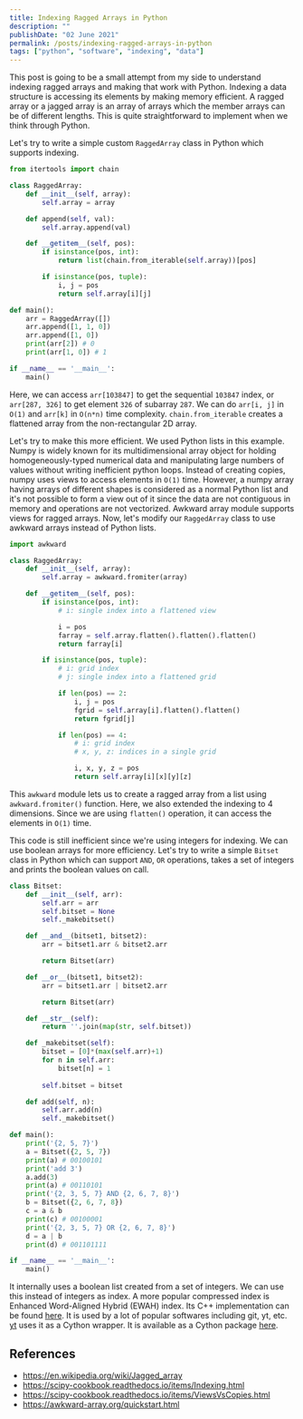 ```yaml
---
title: Indexing Ragged Arrays in Python
description: ""
publishDate: "02 June 2021"
permalink: /posts/indexing-ragged-arrays-in-python
tags: ["python", "software", "indexing", "data"]
---
```


This post is going to be a small attempt from my side to understand indexing ragged arrays and making that work with Python. Indexing a data structure is accessing its elements by making memory efficient. A ragged array or a jagged array is an array of arrays which the member arrays can be of different lengths. This is quite straightforward to implement when we think through Python. 

Let's try to write a simple custom `RaggedArray` class in Python which supports indexing.

```python
from itertools import chain

class RaggedArray:
    def __init__(self, array):
        self.array = array

    def append(self, val):
        self.array.append(val)

    def __getitem__(self, pos):
        if isinstance(pos, int):
            return list(chain.from_iterable(self.array))[pos]

        if isinstance(pos, tuple):
            i, j = pos
            return self.array[i][j]

def main():
    arr = RaggedArray([])
    arr.append([1, 1, 0])
    arr.append([1, 0])
    print(arr[2]) # 0
    print(arr[1, 0]) # 1

if __name__ == '__main__':
    main()
```

Here, we can access `arr[103847]` to get the sequential `103847` index, or `arr[287, 326]` to get element `326` of subarray `287`. We can do `arr[i, j]` in `O(1)` and `arr[k]` in `O(n*n)` time complexity. `chain.from_iterable` creates a flattened array from the non-rectangular 2D array.

Let's try to make this more efficient. We used Python lists in this example. Numpy is widely known for its multidimensional array object for holding homogeneously-typed numerical data and manipulating large numbers of values without writing inefficient python loops. Instead of creating copies, numpy uses views to access elements in `O(1)` time. However, a numpy array having arrays of different shapes is considered as a normal Python list and it's not possible to form a view out of it since the data are not contiguous in memory and operations are not vectorized. Awkward array module supports views for ragged arrays. Now, let's modify our `RaggedArray` class to use awkward arrays instead of Python lists.

```python
import awkward

class RaggedArray:
    def __init__(self, array):
        self.array = awkward.fromiter(array)

    def __getitem__(self, pos):
        if isinstance(pos, int):
            # i: single index into a flattened view

            i = pos
            farray = self.array.flatten().flatten().flatten()
            return farray[i]

        if isinstance(pos, tuple):
            # i: grid index
            # j: single index into a flattened grid

            if len(pos) == 2:
                i, j = pos
                fgrid = self.array[i].flatten().flatten()
                return fgrid[j]

            if len(pos) == 4:
                # i: grid index
                # x, y, z: indices in a single grid

                i, x, y, z = pos
                return self.array[i][x][y][z]
```

This `awkward` module lets us to create a ragged array from a list using `awkward.fromiter()` function. Here, we also extended the indexing to 4 dimensions. Since we are using `flatten()` operation, it can access the elements in `O(1)` time.

This code is still inefficient since we're using integers for indexing. We can use boolean arrays for more efficiency. Let's try to write a simple `Bitset` class in Python which can support `AND`, `OR` operations, takes a set of integers and prints the boolean values on call.

```python
class Bitset:
    def __init__(self, arr):
        self.arr = arr
        self.bitset = None
        self._makebitset()

    def __and__(bitset1, bitset2):
        arr = bitset1.arr & bitset2.arr

        return Bitset(arr)

    def __or__(bitset1, bitset2):
        arr = bitset1.arr | bitset2.arr

        return Bitset(arr)

    def __str__(self):
        return ''.join(map(str, self.bitset))

    def _makebitset(self):
        bitset = [0]*(max(self.arr)+1)
        for n in self.arr:
            bitset[n] = 1
 
        self.bitset = bitset

    def add(self, n):
        self.arr.add(n)
        self._makebitset()

def main():
    print('{2, 5, 7}')
    a = Bitset({2, 5, 7})
    print(a) # 00100101
    print('add 3')
    a.add(3)
    print(a) # 00110101
    print('{2, 3, 5, 7} AND {2, 6, 7, 8}')
    b = Bitset({2, 6, 7, 8})
    c = a & b
    print(c) # 00100001
    print('{2, 3, 5, 7} OR {2, 6, 7, 8}')
    d = a | b
    print(d) # 001101111

if __name__ == '__main__':
    main()
```

It internally uses a boolean list created from a set of integers. We can use this instead of integers as index. A more popular compressed index is Enhanced Word-Aligned Hybrid (EWAH) index. Its C++ implementation can be found [here](https://github.com/lemire/EWAHBoolArray). It is used by a lot of popular softwares including git, yt, etc. [yt](https://yt-project.org/) uses it as a Cython wrapper. It is available as a Cython package [here](https://github.com/yt-project/ewah_bool_utils).


## References
* https://en.wikipedia.org/wiki/Jagged_array
* https://scipy-cookbook.readthedocs.io/items/Indexing.html
* https://scipy-cookbook.readthedocs.io/items/ViewsVsCopies.html
* https://awkward-array.org/quickstart.html


